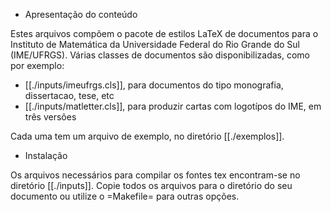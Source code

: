 * Apresentação do conteúdo

Estes arquivos compõem o pacote de estilos LaTeX de documentos para o
Instituto de Matemática da Universidade Federal do Rio Grande do Sul
(IME/UFRGS). Várias classes de documentos são disponibilizadas, como
por exemplo:

- [[./inputs/imeufrgs.cls]], para documentos do tipo monografia, dissertacao, tese, etc
- [[./inputs/matletter.cls]], para produzir cartas com logotípos do IME, em três versões

Cada uma tem um arquivo de exemplo, no diretório [[./exemplos]].

* Instalação

Os arquivos necessários para compilar os fontes tex encontram-se no
diretório [[./inputs]]. Copie todos os arquivos para o diretório do seu
documento ou utilize o =Makefile= para outras opções.
